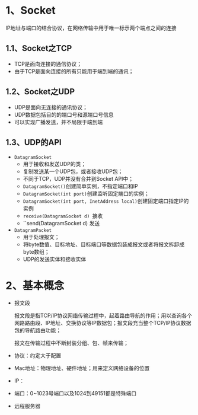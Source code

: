 
# 1、Socket

IP地址与端口的结合协议，在网络传输中用于唯一标示两个端点之间的连接

## 1.1、Socket之TCP

- TCP是面向连接的通信协议；
- 由于TCP是面向连接的所有只能用于端到端的通讯；

## 1.2、Socket之UDP

- UDP是面向无连接的通讯协议；
- UDP数据包括目的的端口号和源端口号信息
- 可以实现广播发送，并不局限于端到端

## 1.3、UDP的API

- `DatagramSocket`
    - 用于接收和发送UDP的类；
    - 复制发送某一个UDP包，或者接收UDP包；
    - 不同于TCP，UDP并没有合并到Socket API中；
    - `DatagramSocket()`创建简单实例，不指定端口和IP
    - `DatagramSocket(int port)`创建监听固定端口的实例；
    - `DatagramSocket(int port, InetAddress local)`创建固定端口指定IP的实例
    - `receive(DatagramSocket d) `接收
    - ``send(DatagramSocket d) 发送
- `DatagramPacket`
    - 用于处理报文；
    - 将byte数值、目标地址、目标端口等数据包装成报文或者将报文拆卸成byte数组；
    - UDP的发送实体和接收实体

# 2、基本概念

- 报文段

    报文段是指TCP/IP协议网络传输过程中，起着路由导航的作用；用以查询各个网路路由段、IP地址、交换协议等IP数据包；报文段充当整个TCP/IP协议数据包的导航路由功能；

    报文在传输过程中不断封装分组、包、帧来传输；

- 协议：约定大于配置
- Mac地址：物理地址、硬件地址；用来定义网络设备的位置
- IP：
- 端口：0~1023号端口以及1024到49151都是特殊端口
- 远程服务器




